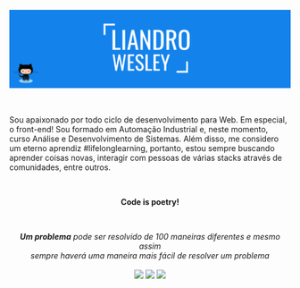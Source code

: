 <p align="center">
    <img src="./template.png" />
</p>

<br>

Sou apaixonado por todo ciclo de desenvolvimento para Web. Em especial, o front-end! Sou formado em Automação Industrial e, neste momento, curso Análise e Desenvolvimento de Sistemas. Além disso, me considero um eterno aprendiz #lifelonglearning, portanto, estou sempre buscando aprender coisas novas, interagir com pessoas de várias stacks através de comunidades, entre outros.


<br>

<p align="center"><strong>Code is poetry!</strong></p>


<br>

<p align="center">
    <i><strong>Um problema</strong> pode ser resolvido de 100 maneiras diferentes e mesmo assim 
    <br>
    <i>sempre haverá uma maneira mais fácil de resolver um problema</i>
    <br>


   
<br>	
<a target="_blank" href="https://www.linkedin.com/in/liandrowesley/"><img src="https://img.shields.io/badge/-LinkedIn-0077B5?style=for-the-badge&logo=Linkedin&logoColor=white"></img></a>
<a target="_blank" href="mailto:liandro.silva10012@gmail.com"><img src="https://img.shields.io/badge/-Gmail-D14836?style=for-the-badge&logo=Gmail&logoColor=white"></img></a>
<a target="_blank" href="https://medium.com/@liandro.silva1012"><img src="https://img.shields.io/badge/-Medium-12100E?style=for-the-badge&logo=Medium&logoColor=white"></img></a>

<br>
</p>       

